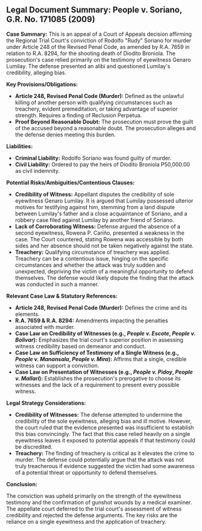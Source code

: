 ## Legal Document Summary: People v. Soriano, G.R. No. 171085 (2009)

**Case Summary:** This is an appeal of a Court of Appeals decision affirming the Regional Trial Court's conviction of Rodolfo "Rudy" Soriano for murder under Article 248 of the Revised Penal Code, as amended by R.A. 7659 in relation to R.A. 8294, for the shooting death of Diodito Broniola. The prosecution's case relied primarily on the testimony of eyewitness Genaro Lumilay. The defense presented an alibi and questioned Lumilay's credibility, alleging bias.

**Key Provisions/Obligations:**

*   **Article 248, Revised Penal Code (Murder):** Defined as the unlawful killing of another person with qualifying circumstances such as treachery, evident premeditation, or taking advantage of superior strength. Requires a finding of Reclusion Perpetua.
*   **Proof Beyond Reasonable Doubt:** The prosecution must prove the guilt of the accused beyond a reasonable doubt. The prosecution alleges and the defense denies meeting this burden.

**Liabilities:**

*   **Criminal Liability:** Rodolfo Soriano was found guilty of murder.
*   **Civil Liability:** Ordered to pay the heirs of Diodito Broniola P50,000.00 as civil indemnity.

**Potential Risks/Ambiguities/Contentious Clauses:**

*   **Credibility of Witness:** Appellant disputes the credibility of sole eyewitness Genaro Lumilay. It is argued that Lumilay possessed ulterior motives for testifying against him, stemming from a land dispute between Lumilay's father and a close acquaintance of Soriano, and a robbery case filed against Lumilay by another friend of Soriano.
*   **Lack of Corroborating Witness:** Defense argued the absence of a second eyewitness, Rowena P. Cariño, presented a weakness in the case. The Court countered, stating Rowena was accessible by both sides and her absence should not be taken negatively against the state.
*   **Treachery:** Qualifying circumstance of treachery was applied. Treachery can be a contentious issue, hinging on the specific circumstances and whether the attack was truly sudden and unexpected, depriving the victim of a meaningful opportunity to defend themselves. The defense would likely dispute the finding that the attack was conducted in such a manner.

**Relevant Case Law & Statutory References:**

*   **Article 248, Revised Penal Code (Murder):** Defines the crime and its elements.
*   **R.A. 7659 & R.A. 8294:** Amendments impacting the penalties associated with murder.
*   **Case Law on Credibility of Witnesses (e.g., *People v. Escote*, *People v. Bolivar*):** Emphasizes the trial court's superior position in assessing witness credibility based on demeanor and conduct.
*   **Case Law on Sufficiency of Testimony of a Single Witness (e.g., *People v. Manansala*, *People v. Mira*):** Affirms that a single, credible witness can support a conviction.
*   **Case Law on Presentation of Witnesses (e.g., *People v. Pidoy*, *People v. Mallari*):** Establishes the prosecution's prerogative to choose its witnesses and the lack of a requirement to present every possible witness.

**Legal Strategy Considerations:**

*   **Credibility of Witnesses:** The defense attempted to undermine the credibility of the sole eyewitness, alleging bias and ill motive. However, the court ruled that the evidence presented was insufficient to establish this bias convincingly. The fact that this case relied heavily on a single eyewitness leaves it exposed to potential appeals if that testimony could be discredited.
*   **Treachery:** The finding of treachery is critical as it elevates the crime to murder. The defense could potentially argue that the attack was not truly treacherous if evidence suggested the victim had some awareness of a potential threat or opportunity to defend themselves.

**Conclusion:**

The conviction was upheld primarily on the strength of the eyewitness testimony and the confirmation of gunshot wounds by a medical examiner. The appellate court deferred to the trial court's assessment of witness credibility and rejected the defense arguments. The key risks are the reliance on a single eyewitness and the application of treachery.
